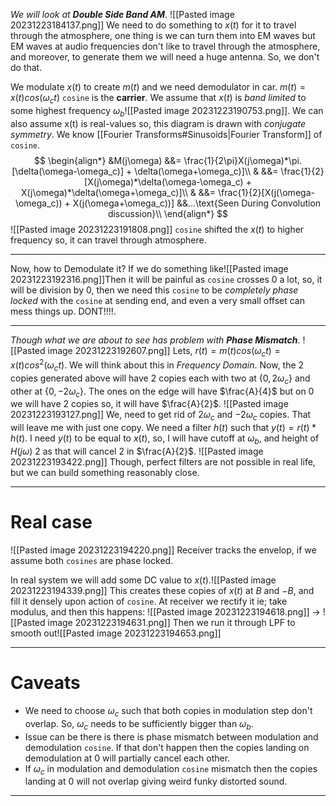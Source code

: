 *We will look at **Double Side Band AM***.
![[Pasted image 20231223184137.png]]
We need to do something to $x(t)$ for it to travel through the atmosphere, one thing is we can turn them into EM waves but EM waves at audio frequencies don't like to travel through the atmosphere, and moreover, to generate them we will need a huge antenna. So, we don't do that.

We modulate $x(t)$ to create $m(t)$ and we need demodulator in car.
$m(t) = x(t) cos(\omega_c t)$
`cosine` is the **carrier**.
We assume that $x(t)$ is *band limited* to some highest frequency $\omega_b$![[Pasted image 20231223190753.png]].
We can also assume x(t) is real-values so, this diagram is drawn with *conjugate symmetry*.
We know [[Fourier Transforms#Sinusoids|Fourier Transform]] of `cosine`.
$$
\begin{align*}
&M(j\omega) &&= \frac{1}{2\pi}X(j\omega)*\pi.[\delta(\omega-\omega_c)] + \delta(\omega+\omega_c)]\\
& &&= \frac{1}{2}[X(j\omega)*\delta(\omega-\omega_c) + X(j\omega)*\delta(\omega+\omega_c)]\\
& &&= \frac{1}{2}[X(j(\omega-\omega_c)) + X(j(\omega+\omega_c))] &&...\text{Seen During Convolution discussion}\\
\end{align*}
$$
![[Pasted image 20231223191808.png]]
`cosine` shifted the $x(t)$ to higher frequency so, it can travel through atmosphere.
***
Now, how to Demodulate it?
If we do something like![[Pasted image 20231223192316.png]]Then it will be painful as `cosine` crosses $0$ a lot, so, it will be division by $0$, then we need this `cosine` to be *completely phase locked* with the `cosine` at sending end, and even a very small offset can mess things up. DONT!!!!.
***
*Though what we are about to see has problem with **Phase Mismatch***.
![[Pasted image 20231223192607.png]]
Lets, $r(t) = m(t)cos(\omega_ct) = x(t)cos^2(\omega_ct)$.
We will think about this in *Frequency Domain*.
Now, the $2$ copies generated above will have $2$ copies each with two at $\{0, 2\omega_c\}$ and other at 
$\{0, -2\omega_c\}$. The ones on the edge will have $\frac{A}{4}$ but on $0$ we will have $2$ copies so, it will have $\frac{A}{2}$.
![[Pasted image 20231223193127.png]]
We, need to get rid of $2\omega_c$ and $-2\omega_c$ copies. That will leave me with just one copy.
We need a filter $h(t)$ such that $y(t) = r(t)*h(t)$. I need $y(t)$ to be equal to $x(t)$, so, I will have cutoff at $\omega_b$, and height of $H(j\omega)$ $2$ as that will cancel $2$ in $\frac{A}{2}$.
![[Pasted image 20231223193422.png]]
Though, perfect filters are not possible in real life, but we can build something reasonably close.
***
# Real case
![[Pasted image 20231223194220.png]]
Receiver tracks the envelop, if we assume both `cosines` are phase locked.

In real system we will add some DC value to $x(t)$.![[Pasted image 20231223194339.png]]
This creates these copies of $x(t)$ at $B$ and $-B$, and fill it densely upon action of `cosine`.
At receiver we rectify it ie; take modulus, and then this happens:
![[Pasted image 20231223194618.png]] -> ![[Pasted image 20231223194631.png]]
Then we run it through LPF to smooth out![[Pasted image 20231223194653.png]]
***
# Caveats
-  We need to choose $\omega_c$ such that both copies in modulation step don't overlap. So, $\omega_c$ needs to be sufficiently bigger than $\omega_b$.
- Issue can be there is there is phase mismatch between modulation and demodulation `cosine`. If that don't happen then the copies landing on demodulation at $0$ will partially cancel each other.
- If $\omega_c$ in modulation and demodulation `cosine` mismatch then the copies landing at $0$ will not overlap giving weird funky distorted sound.
***




